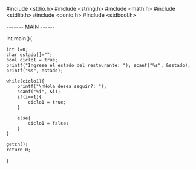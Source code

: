 #include <stdio.h>
#include <string.h>
#include <math.h>
#include <stdlib.h>
#include <conio.h>
#include <stdbool.h>

------- MAIN ------

int main(){
	
	int i=0;
	char estado[]="";
	bool ciclo1 = true;
	printf("Ingrese el estado del restaurante: "); scanf("%s", &estado);
	printf("%s", estado);
	
	while(ciclo1){
		printf("\nHola desea seguir?: ");
		scanf("%i", &i);
		if(i==1){
			ciclo1 = true;
		}
		
		else{
			ciclo1 = false;
		}
	}
	
	getch();
	return 0;
}
